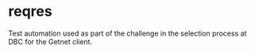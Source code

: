 # reqres
Test automation used as part of the challenge in the selection process at DBC for the Getnet client.
